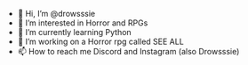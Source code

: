- 👋 Hi, I’m @drowsssie
- 👀 I’m interested in Horror and RPGs 
- 🌱 I’m currently learning Python
- 💞️ I’m working on a Horror rpg called SEE ALL
- 📫 How to reach me Discord and Instagram (also Drowsssie) 
